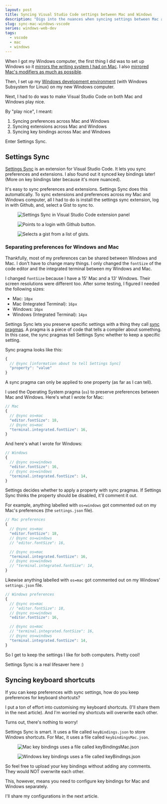 ```yaml
---
layout: post
title: Syncing Visual Studio Code settings between Mac and Windows
description: "Digs into the nuances when syncing settings between Mac and Windows with Settings Sync."
slug: sync-mac-windows-vscode
series: windows-web-dev
tags:
  - vscode
  - mac
  - windows
---
```


When I got my Windows computer, the first thing I did was to set up Windows so it [mirrors the writing system I had on Mac][1]. I also [mirrored Mac's modifiers as much as possible][2]. 

Then, I set up my [Windows development environment][3] (with Windows Subsystem for Linux) on my new Windows computer. 

Next, I had to do was to make Visual Studio Code on both Mac and Windows play nice. 

By "play nice", I meant: 

1. Syncing preferences across Mac and Windows 
2. Syncing extensions across Mac and Windows
3. Syncing key bindings across Mac and Windows

<!-- more -->

Enter Settings Sync. 

## Settings Sync

[Settings Sync][4] is an extension for Visual Studio Code. It lets you sync preferences and extensions. I also found out it synced key bindings later! (More on key bindings later because it's more nuanced). 

It's easy to sync preferences and extensions. Settings Sync does this automatically. To sync extensions and preferences across my Mac and Windows computer, all I had to do is install the settings sync extension, log in with Github, and, select a Gist to sync to. 

<figure role="figure">
  <img src="/images/2020/vscode-sync/settings-sync.png" alt="Settings Sync in Visual Studio Code extension panel">
</figure>

<figure role="figure">
  <img src="/images/2020/vscode-sync/login.png" alt="Points to a login with Github button.">
</figure>

<figure role="figure">
  <img src="/images/2020/vscode-sync/select-gist.png" alt="Selects a gist from a list of gists.">
</figure>

### Separating preferences for Windows and Mac

Thankfully, most of my preferences can be shared between Windows and Mac. I don't have to change many things. I only changed the `fontSize` of the code editor and the integrated terminal between my Windows and Mac. 

I changed `fontSize` because I have a 15' Mac and a 13' Windows. Their screen resolutions were different too. After some testing, I figured I needed the following sizes: 

- Mac: `18px`
- Mac (Integrated Terminal): `16px`
- Windows: `16px`
- Windows (Integrated Terminal): `14px`

Settings Sync lets you preserve specific settings with a thing they call [sync pragmas][5]. A pragma is a piece of code that tells a compiler about something. In this case, the sync pragmas tell Settings Sync whether to keep a specific setting. 

Sync pragma looks like this: 

```js
{
  // @sync [information about to tell Settings Sync]
  "property": "value"
}
```

A sync pragma can only be applied to one property (as far as I can tell). 

I used the Operating System pragma (`os`) to preserve preferences between Mac and Windows. Here's what I wrote for Mac: 

```js
// Mac
{
  // @sync os=mac
  "editor.fontSize": 18,
  // @sync os=mac
  "terminal.integrated.fontSize": 16,  
}
```

And here's what I wrote for Windows: 

```js
// Windows 
{
  // @sync os=windows
  "editor.fontSize": 16,
  // @sync os=windows
  "terminal.integrated.fontSize": 14,  
}
```

Settings decides whether to apply a property with sync pragmas. If Settings Sync thinks the property should be disabled, it'll comment it out. 

For example, anything labelled with `os=windows` got commented out on my Mac's preferences (the `settings.json` file). 

```js
// Mac preferences
{
  // @sync os=mac
  "editor.fontSize": 18,
  // @sync os=windows
  // "editor.fontSize": 16,

  // @sync os=mac
  "terminal.integrated.fontSize": 16,  
  // @sync os=windows
  // "terminal.integrated.fontSize": 14,  
}
```

Likewise anything labelled with `os=mac` got commented out on my Windows' `settings.json` file.  

```js
// Windows preferences
{
  // @sync os=mac
  // "editor.fontSize": 18,
  // @sync os=windows
  "editor.fontSize": 16,

  // @sync os=mac
  // "terminal.integrated.fontSize": 16,  
  // @sync os=windows
  "terminal.integrated.fontSize": 14,  
}
```

So I get to keep the settings I like for both computers. Pretty cool! 

Settings Sync is a real lifesaver here :) 

## Syncing keyboard shortcuts

If you can keep preferences with sync settings, how do you keep preferences for keyboard shortcuts? 

I put a ton of effort into customising my keyboard shortcuts. (I'll share them in the next article). And I'm worried my shortcuts will overwrite each other. 

Turns out, there's nothing to worry! 

Settings Sync is smart. It uses a file called `keyBindings.json` to store Windows shortcuts. For Mac, it uses a file called `keybindingsMac.json`. 

<figure role="figure">
  <img src="/images/2020/vscode-sync/keybindings-mac.png" alt="Mac key bindings uses a file called keyBindingsMac.json">
</figure>

<figure role="figure">
  <img src="/images/2020/vscode-sync/keybindings-windows.png" alt="Windows key bindings uses a file called keyBindings.json">
</figure>

So feel free to upload your key bindings without adding any comments. They would NOT overwrite each other. 

This, however, means you need to configure key bindings for Mac and Windows separately. 

I'll share my configurations in the next article. 

[1]:	/blog/dvorak-qwerty
[2]:	/blog/dvorak-qwerty#changing-the-locations-of-ctrl-and-alt
[3]:	/blog/windows-wsl
[4]:	https://marketplace.visualstudio.com/items?itemName=Shan.code-settings-sync
[5]:	https://github.com/shanalikhan/code-settings-sync/wiki/Sync-Pragmas